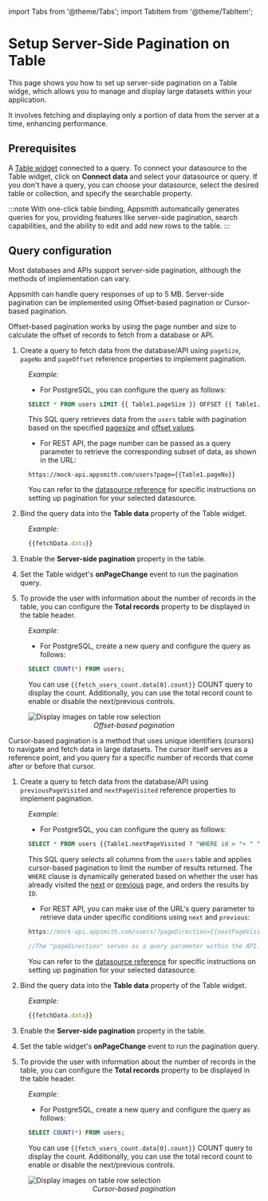 import Tabs from '@theme/Tabs';
import TabItem from '@theme/TabItem';


# Setup Server-Side Pagination on Table


This page shows you how to set up server-side pagination on a Table widge, which allows you to manage and display large datasets within your application.


It involves fetching and displaying only a portion of data from the server at a time, enhancing performance.



<VideoEmbed host="youtube" videoId="9_uqwm4M4Yg" title="Server-side Pagination on Table" caption="Server-side Pagination on Table"/>



## Prerequisites


A [Table widget](/reference/widgets/table) connected to a query. To connect your datasource to the Table widget, click on **Connect data** and select your datasource or query. If you don't have a query, you can choose your datasource, select the desired table or collection, and specify the searchable property. 

:::note
With one-click table binding, Appsmith automatically generates queries for you, providing features like server-side pagination, search capabilities, and the ability to edit and add new rows to the table.
:::


## Query configuration


Most databases and APIs support server-side pagination, although the methods of implementation can vary.


Appsmith can handle query responses of up to 5 MB. Server-side pagination can be implemented using Offset-based pagination or Cursor-based pagination.


<Tabs queryString="current-edition">
<TabItem label="Offset-based pagination" value="Offset_edition">




Offset-based pagination works by using the page number and size to calculate the offset of records to fetch from a database or API.


1. Create a query to fetch data from the database/API using `pageSize`, `pageNo` and `pageOffset` reference properties to implement pagination.


<dd>


*Example:*


* For PostgreSQL, you can configure the query as follows:


```sql
SELECT * FROM users LIMIT {{ Table1.pageSize }} OFFSET {{ Table1.pageOffset }};
```

This SQL query retrieves data from the `users` table with pagination based on the specified [pagesize](/reference/widgets/table#pagesize-number) and [offset values](/reference/widgets/table#pageoffset-number).



* For REST API, the page number can be passed as a query parameter to retrieve the corresponding subset of data, as shown in the URL:


```
https://mock-api.appsmith.com/users?page={{Table1.pageNo}}
```


You can refer to the [datasource reference](/connect-data/reference) for specific instructions on setting up pagination for your selected datasource.


</dd>




2. Bind the query data into the **Table data** property of the Table widget.

<dd>

*Example*: 

```js
{{fetchData.data}}
```

</dd>

3. Enable the **Server-side pagination** property in the table.


4. Set the Table widget's **onPageChange** event to run the pagination query.


5. To provide the user with information about the number of records in the table, you can configure the **Total records** property to be displayed in the table header. 


<dd>

*Example*:

* For PostgreSQL, create a new query and configure the query as follows:

```sql
SELECT COUNT(*) FROM users;
```

You can use `{{fetch_users_count.data[0].count}}` COUNT query to display the count. Additionally, you can use the total record count to enable or disable the next/previous controls.

</dd>


<figure>
<img src="/img/off-set.gif" style= {{width:"700px", height:"auto"}} alt="Display images on table row selection"/>
<figcaption align = "center"><i>Offset-based pagination</i></figcaption>
</figure>


</TabItem>


<TabItem value="Cursor" label="Cursor-based-pagination">

Cursor-based pagination is a method that uses unique identifiers (cursors) to navigate and fetch data in large datasets. The cursor itself serves as a reference point, and you query for a specific number of records that come after or before that cursor. 

1. Create a query to fetch data from the database/API using `previousPageVisited` and `nextPageVisited` reference properties to implement pagination.

<dd>


*Example:*


* For PostgreSQL, you can configure the query as follows:


```sql
SELECT * FROM users {{Table1.nextPageVisited ? "WHERE id > "+ " "+ Table1.tableData[Table1.tableData.length-1]["id"] : Table1.previousPageVisited ? "WHERE id <"+ " "+ Table1.tableData[0]["id"] : "" }} ORDER BY id LIMIT {{Table1.pageSize}} ;
```

This SQL query selects all columns from the `users` table and applies cursor-based pagination to limit the number of results returned. The `WHERE` clause is dynamically generated based on whether the user has already visited the [next](/reference/widgets/table#nextpagevisited-boolean) or [previous](/reference/widgets/table#previouspagevisited-boolean) page, and orders the results by `ID`.




* For REST API, you can make use of the URL's query parameter to retrieve data under specific conditions using `next` and `previous`:

```js
https://mock-api.appsmith.com/users/?pageDirection={{nextPageVisited ? "next" : previousPageVisited? "previous":"default"}}

//The "pageDirection" serves as a query parameter within the API.
```


You can refer to the [datasource reference](/connect-data/reference) for specific instructions on setting up pagination for your selected datasource.


</dd>

2. Bind the query data into the **Table data** property of the Table widget.

<dd>

*Example*: 

```js
{{fetchData.data}}
```
</dd>

3. Enable the **Server-side pagination** property in the table.


4. Set the table widget's **onPageChange** event to run the pagination query.


5. To provide the user with information about the number of records in the table, you can configure the **Total records** property to be displayed in the table header. 


<dd>

*Example*:

* For PostgreSQL, create a new query and configure the query as follows:

```sql
SELECT COUNT(*) FROM users;
```

You can use `{{fetch_users_count.data[0].count}}` COUNT query to display the count. Additionally, you can use the total record count to enable or disable the next/previous controls.

</dd>


<figure>
<img src="/img/cursor.gif" style= {{width:"700px", height:"auto"}} alt="Display images on table row selection"/>
<figcaption align = "center"><i>Cursor-based pagination</i></figcaption>
</figure>






</TabItem>
</Tabs>





